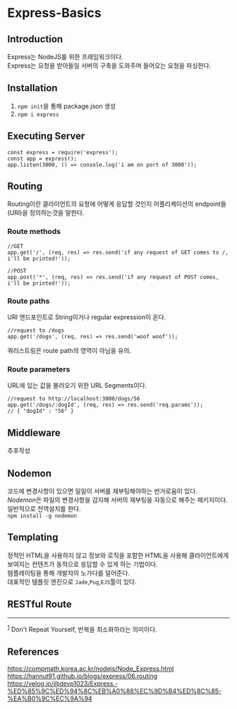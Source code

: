 # Express-Basics

## Introduction
Express는 NodeJS를 위한 프레임워크이다.  
Express는 요청을 받아들일 서버의 구축을 도와주며 들어오는 요청을 파싱한다.  

## Installation
1. `npm init`을 통해 package.json 생성
2. `npm i express`

## Executing Server
```
const express = require('express');
const app = express();
app.listen(3000, () => console.log('i am on port of 3000'));

```

## Routing
Routing이란 클라이언트의 요청에 어떻게 응답할 것인지 어플리케이션의 endpoint들(URI)을 정의하는것을 말한다.  

### Route methods
```
//GET
app.get('/', (req, res) => res.send('if any request of GET comes to /, i'll be printed!'));

//POST
app.post('*', (req, res) => res.send('if any request of POST comes, i'll be printed!'));
```

### Route paths
URI 엔드포인트로 String이거나 regular expression이 온다.  
```
//request to /dogs
app.get('/dogs', (req, res) => res.send('woof woof'));
```
쿼리스트링은 route path의 영역이 아님을 유의.

### Route parameters
URL에 있는 값을 불러오기 위한 URL Segments이다.  
```
//request to http://localhost:3000/dogs/56
app.get('/dogs/:dogId', (req, res) => res.send('req.params')); 
// { "dogId" : "56" }
```

## Middleware
추후작성

## Nodemon
코드에 변경사항이 있으면 일일이 서버를 재부팅해야하는 번거로움이 있다.  
*Nodemon*은 파일의 변경사항을 감지해 서버의 재부팅을 자동으로 해주는 패키지이다.  
일반적으로 전역설치를 한다.  
`npm install -g nodemon`

## Templating
정적인 HTML을 사용하지 않고 정보와 로직을 포함한 HTML을 사용해 클라이언트에게 보여지는 컨텐츠가 동적으로 응답할 수 있게 하는 기법이다.  
템플레이팅을 통해 개발자의 노가다를 덜어준다.  
대표적인 템플릿 엔진으로 `Jade`,`Pug`,`EJS`툴이 있다.

## RESTful Route


*** 

<sup><a id="footnote_1">[1](#note_1)</a></sup> Don't Repeat Yourself, 반복을 최소화하라는 의미이다.  
## References
https://compmath.korea.ac.kr/nodejs/Node_Express.html  
https://hannut91.github.io/blogs/express/06.routing  
https://velog.io/@devp1023/Express.-%ED%85%9C%ED%94%8C%EB%A0%88%EC%9D%B4%ED%8C%85-%EA%B0%9C%EC%9A%94